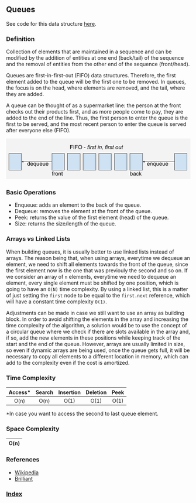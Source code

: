## Queues

See code for this data structure [here](/DataStructures/Queue/src).

### Definition

Collection of elements that are maintained in a sequence and can be modified by the addition of entities at one end (back/tail) of the sequence and the removal of entities from the other end of the sequence (front/head).

Queues are first-in-first-out (FIFO) data structures. Therefore, the first element added to the queue will be the first one to be removed. In queues, the focus is on the head, where elements are removed, and the tail, where they are added.

A queue can be thought of as a supermarket line: the person at the front checks out their products first, and as more people come to pay, they are added to the end of the line. Thus, the first person to enter the queue is the first to be served, and the most recent person to enter the queue is served after everyone else (FIFO).

![queue](../../resources/img/queue.png)

### Basic Operations

- Enqueue: adds an element to the back of the queue.
- Dequeue: removes the element at the front of the queue.
- Peek: returns the value of the first element (head) of the queue.
- Size: returns the size/length of the queue.

### Arrays _vs_ Linked Lists

When building queues, it is usually better to use linked lists instead of arrays. The reason being that, when using arrays, everytime we dequeue an element, we need to shift all elements towards the front of the queue, since the first element now is the one that was previouly the second and so on. If we consider an array of `n` elements, everytime we need to dequeue an element, every single element must be shifted by one position, which is going to have an `O(N)` time complexity. By using a linked list, this is a matter of just setting the `first` node to be equal to the `first.next` reference, which will have a constant time complexity `O(1)`.

Adjustments can be made in case we still want to use an array as building block. In order to avoid shifting the elements in the array and increasing the time complexity of the algorithm, a solution would be to use the concept of a circular queue where we check if there are slots available in the array and, if so, add the new elements in these positions while keeping track of the start and the end of the queue. However, arrays are usually limited in size, so even if dynamic arrays are being used, once the queue gets full, it will be necessary to copy all elements to a different location in memory, which can add to the complexity even if the cost is amortized.

### Time Complexity

| Access\* | Search | Insertion | Deletion | Peek |
| :------: | :----: | :-------: | :------: | :--: |
|   O(n)   |  O(n)  |   O(1)    |   O(1)   | O(1) |

\*In case you want to access the second to last queue element.

### Space Complexity

| O(n) |
| :--: |

### References

- [Wikipedia](<https://en.wikipedia.org/wiki/Queue_(abstract_data_type)>)
- [Brilliant](https://brilliant.org/wiki/queues-basic/)

### [Index](../../README.md)
